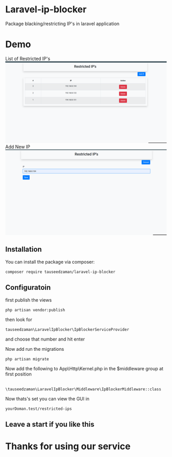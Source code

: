 # Laravel-ip-blocker

Package blacking/restricting IP's in laravel application

# Demo

List of Restricted IP's
![List of restriced ips](/Demo/Screenshot1.png)
Add New IP
![add new ip to list](/Demo/Screenshot2.png)

## Installation

You can install the package via composer:

```
composer require tauseedzaman/laravel-ip-blocker
```

## Configuratoin

first publish the views

```
php artisan vendor:publish
```

then look for

```
tauseedzaman\LaravelIpBlocker\IpBlockerServiceProvider
```

and choose that number and hit enter

Now add run the migrations

```
php artisan migrate
```

Now add the following to App\Http\Kernel.php in the $middleware group at first position

```
        \tauseedzaman\LaravelIpBlocker\Middleware\IpBlockerMiddleware::class
```

Now thats's set you can view the GUI in

```
yourDoman.test/restricted-ips
```

## Leave a start if you like this
# Thanks for using our service
